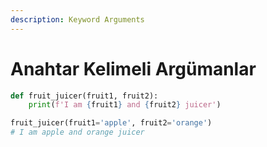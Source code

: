 ```yaml
---
description: Keyword Arguments
---
```


# Anahtar Kelimeli Argümanlar

```python
def fruit_juicer(fruit1, fruit2):
    print(f'I am {fruit1} and {fruit2} juicer')

fruit_juicer(fruit1='apple', fruit2='orange') 
# I am apple and orange juicer
```
